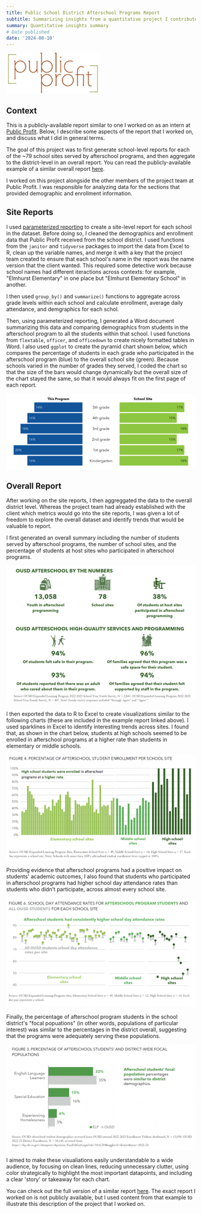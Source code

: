 ```yaml
---
title: Public School District Afterschool Programs Report
subtitle: Summarizing insights from a quantitative project I contributed to for a public school district client
summary: Quantitative insights summary
# Date published
date: '2024-08-10'
---
```


![png](pp_logo.png)

## Context

This is a publicly-available report similar to one I worked on as an intern at [Public Profit](https://www.publicprofit.net/). Below, I describe some aspects of the report that I worked on, and discuss what I did in general terms. 

The goal of this project was to first generate school-level reports for each of the ~79 school sites served by afterschool programs, and then aggregate to the district-level in an overall report. You can read the publicly-available example of a similar overall report [here](https://resources.finalsite.net/images/v1718048290/ousdorg/q7mcejnju0fpx3pnd6t0/2022-23OUSDAfterschoolEvaluation_FINAL.pdf). 

I worked on this project alongside the other members of the project team at Public Profit. I was responsible for analyzing data for the sections that provided demographic and enrollment information. 

## Site Reports

I used [parameterized reporting](https://book.rfortherestofus.com/parameterized-reporting) to create a site-level report for each school in the dataset. Before doing so, I cleaned the demographics and enrollment data that Public Profit received from the school district. I used functions from the `janitor` and `tidyverse` packages to import the data from Excel to R, clean up the variable names, and merge it with a key that the project team created to ensure that each school's name in the report was the name version that the client wanted. This required some detective work because school names had different iteractions across contexts: for example, "Elmhurst Elementary" in one place but "Elmhurst Elementary School" in another. 

I then used `group_by()` and `summarize()` functions to aggregate across grade levels within each school and calculate enrollment, average daily attendance, and demgraphics for each schol. 

Then, using parameterized reporting, I generated a Word document summarizing this data and comparing demographics from students in the afterschool program to all the students within that school. I used functions from `flextable`, `officer`, and `officedown` to create nicely formatted tables in Word. I also used `ggplot` to create the pyramid chart shown below, which compares the percentage of students in each grade who participated in the afterschool program (blue) to the overall school site (green). Because schools varied in the number of grades they served, I coded the chart so that the size of the bars would change dynamically but the overall size of the chart stayed the same, so that it would always fit on the first page of each report. 

![png](pyramid_chart.png)

## Overall Report

After working on the site reports, I then aggreggated the data to the overall district level. Whereas the project team had already established with the client which metrics would go into the site reports, I was given a lot of freedom to explore the overall dataset and identify trends that would be valuable to report.

I first generated an overall summary including the number of students served by afterschool programs, the number of school sites, and the percentage of students at host sites who participated in afterschool programs.

![png](ousd_2223_summary.png)

I then exported the data to R to Excel to create visualizations similar to the following charts (these are included in the example report linked above). I used sparklines in Excel to identify interesting trends across sites. I found that, as shown in the chart below, students at high schools seemed to be enrolled in afterschool programs at a higher rate than students in elementary or middle schools. 

![png](ousd_2223_enrollmentsite.png)

Providing evidence that afterschool programs had a positive impact on students' academic outcomes, I also found that students who participated in afterschool programs had higher school day attendance rates than students who didn't participate, across almost every school site. 

![png](ousd_2223_attendance.png)

Finally, the percentage of afterschool program students in the school district's "focal popuations" (in other words, populations of particular interest) was similar to the percentages in the district overall, suggesting that the programs were adequately serving these populations. 

![png](ousd_2223_demo.png)

I aimed to make these visualiations easily understandable to a wide audience, by focusing on clean lines, reducing unnecessary clutter, using color strategically to highlight the most important datapoints, and including a clear 'story' or takeaway for each chart. 

You can check out the full version of a similar report [here](https://resources.finalsite.net/images/v1718048290/ousdorg/q7mcejnju0fpx3pnd6t0/2022-23OUSDAfterschoolEvaluation_FINAL.pdf). The exact report I worked on is not publicly available, but I used content from that example to illustrate this description of the project that I worked on. 